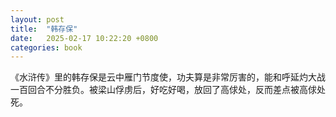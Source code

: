 ```yaml
---
layout: post
title:  "韩存保"
date:   2025-02-17 10:22:20 +0800
categories: book
---
```

《水浒传》里的韩存保是云中雁门节度使，功夫算是非常厉害的，能和呼延灼大战一百回合不分胜负。被梁山俘虏后，好吃好喝，放回了高俅处，反而差点被高俅处死。





